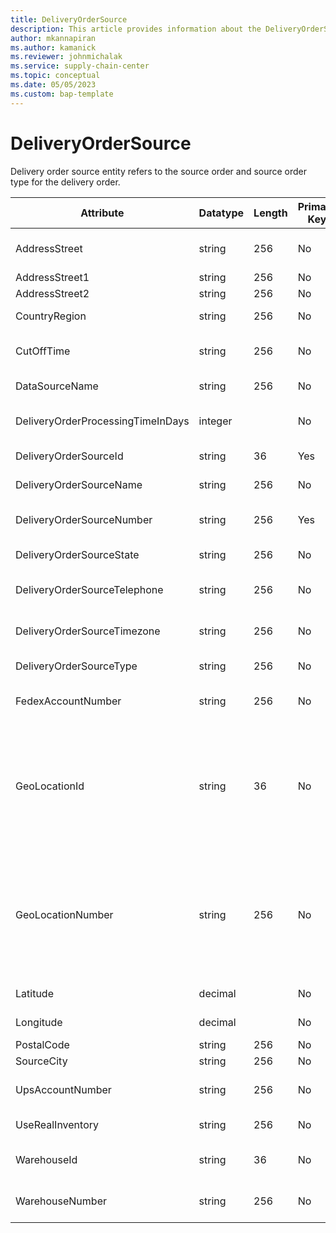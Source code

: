 ```yaml
---
title: DeliveryOrderSource
description: This article provides information about the DeliveryOrderSource entity.
author: mkannapiran
ms.author: kamanick
ms.reviewer: johnmichalak
ms.service: supply-chain-center
ms.topic: conceptual
ms.date: 05/05/2023
ms.custom: bap-template
---
```


# **DeliveryOrderSource**

Delivery order source entity refers to the source order and source order type for the delivery order. 


|	Attribute	|	Datatype	|	Length	|	Primary Key	|	Description	|
|---------------|--------|------|----------|-----------|
|	AddressStreet	|	string	|	256	|	No	|	address line of the delivery order	|
|	AddressStreet1	|	string	|	256	|	No	|	Address line 1	|
|	AddressStreet2	|	string	|	256	|	No	|	Address line 2	|
|	CountryRegion	|	string	|	256	|	No	|	Country of the delivery order	|
|	CutOffTime	|	string	|	256	|	No	|	Cut off time for delivery order	|
|	DataSourceName	|	string	|	256	|	No	|	Data source name	|
|	DeliveryOrderProcessingTimeInDays	|	integer	|		|	No	|	Delivery order processing time in days	|
|	DeliveryOrderSourceId	|	string	|	36	|	Yes	|	Delivery order source Id	|
|	DeliveryOrderSourceName	|	string	|	256	|	No	|	Delivery order source name	|
|	DeliveryOrderSourceNumber	|	string	|	256	|	Yes	|	Delivery order source number	|
|	DeliveryOrderSourceState	|	string	|	256	|	No	|	Delivery order source state	|
|	DeliveryOrderSourceTelephone	|	string	|	256	|	No	|	Delivery order source telephone	|
|	DeliveryOrderSourceTimezone	|	string	|	256	|	No	|	Delivery order source timezone	|
|	DeliveryOrderSourceType	|	string	|	256	|	No	|	Delivery order source type	|
|	FedexAccountNumber	|	string	|	256	|	No	|	Fedex account number	|
|	GeoLocationId	|	string	|	36	|	No	|	The unique identifier of a Location. This is autogenerated by Supply Chain Center or Dynamics 365 applications	|
|	GeoLocationNumber	|	string	|	256	|	No	|	The unique number of a location. This is a referenced in an external system to identify the unique location	|
|	Latitude	|	decimal	|		|	No	|	Latitude of the location	|
|	Longitude	|	decimal	|		|	No	|	Longitude of the location	|
|	PostalCode	|	string	|	256	|	No	|	Postal code	|
|	SourceCity	|	string	|	256	|	No	|	Source city	|
|	UpsAccountNumber	|	string	|	256	|	No	|	UPS account number of the delivery order	|
|	UseRealInventory	|	string	|	256	|	No	|	Use real inventory	|
|	WarehouseId	|	string	|	36	|	No	|	Warehouse ID of the delivery order	|
|	WarehouseNumber	|	string	|	256	|	No	|	Warehouse number of the delivery order	|
